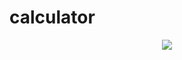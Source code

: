 # calculator
<p align="center">
  <img width="auto" height="auto" src="images/calculator.png">
</p>
